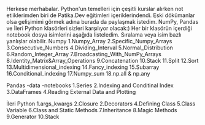 Herkese merhabalar. Python'un temelleri için çeşitli kurslar alırken not etiiklerimden biri de Patika.Dev eğitimleri içeriklerindendi. Eski dökümanlar olsa gelişimimi görmek adına burada da paylaşmak istedim. NumPy, Pandas ve İleri Python klasörleri sizleri karşılıyor olacak:) Her bir klasörün içerdiği notebook dosya isimlerini aşağıda listeledim. Sıralama veya isim bazlı yanlışlar olabilir. 
Numpy
1.Numpy_Array
2.Specific_Numpy_Arrays
3.Consecutive_Numbers
4.Dividing_Interval
5.Normal_Distribution
6.Random_Integer_Array
7.Broadcasting_With_NumPy_Arrays
8.Identity_Matrix&Array_Operations
9.Concatenation
10.Stack
11.Split
12.Sort
13.Multidimensional_indexing
14.Fancy_indexing
15.Subarray
16.Conditional_indexing
17.Numpy_sum
18.np.all & np.any

Pandas
-data
-notebooks
 1.Series
 2.Indexing and Conditinal Index
 3.DataFrames
 4.Reading External Data and Plotting

İleri Python
1.args_kwargs
2.Closure
2.Decorators
4.Defining Class
5.Class Variable
6.Class and Static Methods
7.Inheritance
8.Magic Methods
9.Generator
10.Stack
